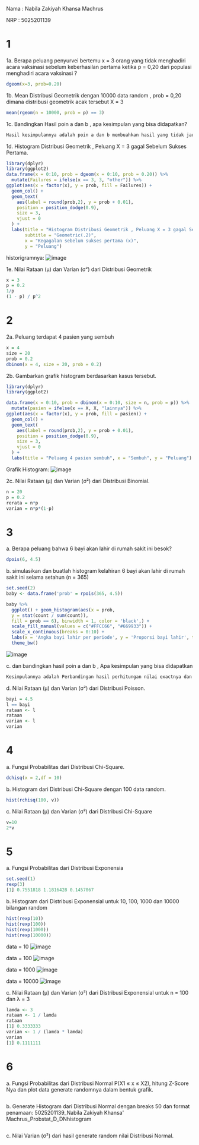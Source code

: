 Nama : Nabila Zakiyah Khansa Machrus

NRP : 5025201139

# 1
1a. Berapa peluang penyurvei bertemu x = 3 orang yang tidak menghadiri acara vaksinasi
sebelum keberhasilan pertama ketika p = 0,20 dari populasi menghadiri acara vaksinasi ?
```R
dgeom(x=3, prob=0.20)
```

1b. Mean Distribusi Geometrik dengan 10000 data random , prob = 0,20 dimana distribusi
geometrik acak tersebut X = 3
```R
mean(rgeom(n = 10000, prob = p) == 3)
```

1c. Bandingkan Hasil poin a dan b , apa kesimpulan yang bisa didapatkan?
```R
Hasil kesimpulannya adalah poin a dan b membuahkan hasil yang tidak jauh berbeda
```
1d. Histogram Distribusi Geometrik , Peluang X = 3 gagal Sebelum Sukses Pertama.
```R
library(dplyr)
library(ggplot2)
data.frame(x = 0:10, prob = dgeom(x = 0:10, prob = 0.20)) %>%
  mutate(Failures = ifelse(x == 3, 3, "other")) %>%
ggplot(aes(x = factor(x), y = prob, fill = Failures)) +
  geom_col() +
  geom_text(
    aes(label = round(prob,2), y = prob + 0.01),
    position = position_dodge(0.9),
    size = 3,
    vjust = 0
  ) +
  labs(title = "Histogram Distribusi Geometrik , Peluang X = 3 gagal Sebelum Sukses Pertama",
       subtitle = "Geometric(.2)",
       x = "Kegagalan sebelum sukses pertama (x)",
       y = "Peluang")
```
historigramnya:
![image](https://user-images.githubusercontent.com/74358409/162612665-16210d6d-8554-4721-8cec-f0499f63a66a.png)

1e. Nilai Rataan (μ) dan Varian (σ²) dari Distribusi Geometrik
```R
x = 3
p = 0.2
1/p 
(1 - p) / p^2 
```

# 2
2a. Peluang terdapat 4 pasien yang sembuh
```R
x = 4
size = 20
prob = 0.2
dbinom(x = 4, size = 20, prob = 0.2)
```

2b. Gambarkan grafik histogram berdasarkan kasus tersebut.
```R
library(dplyr)
library(ggplot2)

data.frame(x = 0:10, prob = dbinom(x = 0:10, size = n, prob = p)) %>%
  mutate(pasien = ifelse(x == X, X, "lainnya")) %>%
ggplot(aes(x = factor(x), y = prob, fill = pasien)) +
  geom_col() +
  geom_text(
    aes(label = round(prob,2), y = prob + 0.01),
    position = position_dodge(0.9),
    size = 3,
    vjust = 0
  ) +
  labs(title = "Peluang 4 pasien sembuh", x = "Sembuh", y = "Peluang") 
```
Grafik Histogram:
![image](https://user-images.githubusercontent.com/74358409/162613759-7d32502f-5f5f-41a6-aba3-d4310b443085.png)

2c. Nilai Rataan (μ) dan Varian (σ²) dari Distribusi Binomial.
```R
n = 20
p = 0.2
rerata = n*p
varian = n*p*(1-p)
```

# 3
a. Berapa peluang bahwa 6 bayi akan lahir di rumah sakit ini besok?
```R
dpois(6, 4.5)
```
b. simulasikan dan buatlah histogram kelahiran 6 bayi akan lahir di rumah sakit ini selama
setahun (n = 365)
```R
set.seed(2)
baby <- data.frame('prob' = rpois(365, 4.5))

baby %>%
  ggplot() + geom_histogram(aes(x = prob, 
  y = stat(count / sum(count)), 
  fill = prob == 6), binwidth = 1, color = 'black',) +
  scale_fill_manual(values = c("#FFCC66", "#669933")) +
  scale_x_continuous(breaks = 0:10) +
  labs(x = 'Angka bayi lahir per periode', y = 'Proporsi bayi lahir', title = 'Simulasi kelahiran 6 bayi dalam setahun') +
  theme_bw()
```
![image](https://user-images.githubusercontent.com/74358409/162614664-da0cd6c0-7559-4549-9b51-74b521e1b9cf.png)


c. dan bandingkan hasil poin a dan b , Apa kesimpulan yang bisa didapatkan
```R
Kesimpulannya adalah Perbandingan hasil perhitungan nilai exactnya dan nilai simulasi tidak signifikan
```
d. Nilai Rataan (μ) dan Varian (σ²) dari Distribusi Poisson.
```R
bayi = 4.5
l == bayi 
rataan <- l
rataan
varian <- l
varian
```

# 4
a. Fungsi Probabilitas dari Distribusi Chi-Square.
```R
dchisq(x = 2,df = 10)
```

b. Histogram dari Distribusi Chi-Square dengan 100 data random.
```R
hist(rchisq(100, v))
```

c. Nilai Rataan (μ) dan Varian (σ²) dari Distribusi Chi-Square
```R
v=10
2*v
```
# 5
a. Fungsi Probabilitas dari Distribusi Exponensia
```R
set.seed(1)
rexp(3)
[1] 0.7551818 1.1816428 0.1457067
```
b. Histogram dari Distribusi Exponensial untuk 10, 100, 1000 dan 10000 bilangan random
```R
hist(rexp(10))
hist(rexp(100))
hist(rexp(1000))
hist(rexp(10000))
```
data = 10
![image](https://user-images.githubusercontent.com/74358409/174013005-d12cb60d-a289-4301-8dcd-663b06e19439.png)

data = 100
![image](https://user-images.githubusercontent.com/74358409/174013161-bb12740d-9daa-4153-9252-95b4c9c2b858.png)

data = 1000
![image](https://user-images.githubusercontent.com/74358409/174013212-9c61c1aa-c5a5-434d-b54d-fc0286c97c91.png)

data = 10000
![image](https://user-images.githubusercontent.com/74358409/174013268-8909266e-9914-45cd-bdb1-9f4b85b653f7.png)

c. Nilai Rataan (μ) dan Varian (σ²) dari Distribusi Exponensial untuk n = 100 dan λ = 3
```R
lamda <- 3
rataan <- 1 / lamda
rataan
[1] 0.3333333
varian <- 1 / (lamda * lamda)
varian
[1] 0.1111111
```

# 6
a. Fungsi Probabilitas dari Distribusi Normal P(X1 ≤ x ≤ X2), hitung Z-Score Nya dan plot data generate randomnya dalam bentuk grafik. 
```R

```
b. Generate Histogram dari Distribusi Normal dengan breaks 50 dan format penamaan:
    5025201139_Nabila Zakiyah Khansa' Machrus_Probstat_D_DNhistogram
```R

```
c. Nilai Varian (σ²) dari hasil generate random nilai Distribusi Normal.
```R

```

